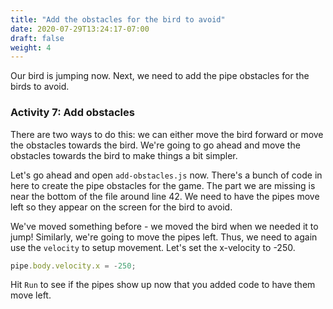 ```yaml
---
title: "Add the obstacles for the bird to avoid"
date: 2020-07-29T13:24:17-07:00
draft: false
weight: 4
---
```


Our bird is jumping now.  Next, we need to add the pipe obstacles for the birds to avoid.

### Activity 7: Add obstacles
There are two ways to do this: we can either move the bird forward or move the obstacles towards the bird.  We're going to go ahead and move the obstacles towards the bird to make things a bit simpler. 

Let's go ahead and open `add-obstacles.js` now.  There's a bunch of code in here to create the pipe obstacles for the game.  The part we are missing is near the bottom of the file around line 42.  We need to have the pipes move left so they appear on the screen for the bird to avoid.

We've moved something before - we moved the bird when we needed it to jump! Similarly, we're going to move the pipes left. Thus, we need to again use the `velocity` to setup movement. Let's set the x-velocity to -250.

``` javascript
pipe.body.velocity.x = -250;
```

Hit `Run` to see if the pipes show up now that you added code to have them move left.